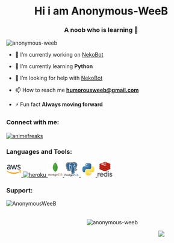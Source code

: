 
<h1 align="center">Hi i am Anonymous-WeeB</h1>

<h3 align="center">A noob who is learning 👀</h3>

<p align="left"> <img src="https://komarev.com/ghpvc/?username=anonymous-weeb&label=Profile%20views&color=0e75b6&style=plastic" alt="anonymous-weeb" /> </p>

- 🔭 I’m currently working on [NekoBot](https://github.com/Anonymous-Weeb/NekoBot)

- 🌱 I’m currently learning **Python**

- 🤝 I’m looking for help with [NekoBot](https://github.com/Anonymous-Weeb/NekoBot)

- 📫 How to reach me **humorousweeb@gmail.com**

- ⚡ Fun fact **Always moving forward**

<h3 align="left">Connect with me:</h3>

<p align="left">

<a href="https://www.youtube.com/c/animefreaks" target="blank"><img align="center" src="https://cdn.jsdelivr.net/npm/simple-icons@3.0.1/icons/youtube.svg" alt="animefreaks" height="30" width="40" /></a>

</p>

<h3 align="left">Languages and Tools:</h3>

<p align="left"> <a href="https://aws.amazon.com" target="_blank"> <img src="https://raw.githubusercontent.com/devicons/devicon/master/icons/amazonwebservices/amazonwebservices-original-wordmark.svg" alt="aws" width="40" height="40"/> </a> <a href="https://heroku.com" target="_blank"> <img src="https://www.vectorlogo.zone/logos/heroku/heroku-icon.svg" alt="heroku" width="40" height="40"/> </a> <a href="https://www.mongodb.com/" target="_blank"> <img src="https://raw.githubusercontent.com/devicons/devicon/master/icons/mongodb/mongodb-original-wordmark.svg" alt="mongodb" width="40" height="40"/> </a> <a href="https://www.postgresql.org" target="_blank"> <img src="https://raw.githubusercontent.com/devicons/devicon/master/icons/postgresql/postgresql-original-wordmark.svg" alt="postgresql" width="40" height="40"/> </a> <a href="https://www.python.org" target="_blank"> <img src="https://raw.githubusercontent.com/devicons/devicon/master/icons/python/python-original.svg" alt="python" width="40" height="40"/> </a> <a href="https://redis.io" target="_blank"> <img src="https://raw.githubusercontent.com/devicons/devicon/master/icons/redis/redis-original-wordmark.svg" alt="redis" width="40" height="40"/> </a> </p>

<h3 align="left">Support:</h3>

<p><a href="https://www.buymeacoffee.com/AnonymousWeeB"> <img align="left" src="https://cdn.buymeacoffee.com/buttons/v2/default-yellow.png" height="50" width="210" alt="AnonymousWeeB" /></a></p><br><br>

<p>&nbsp;<img align="center" src="https://github-readme-stats.vercel.app/api?username=anonymous-weeb&show_icons=true&theme=tokyonight&title_color=ff0000&bg_color=ffffff&locale=en" alt="anonymous-weeb" /></p>
<img src = https://i.pinimg.com/originals/63/d0/b7/63d0b791c8bb9c473e822b380d153c8d.gif width = 100 align = "right">

